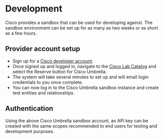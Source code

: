 # Development

Cisco provides a sandbox that can be used for developing against. The sandbox
environment can be set up for as many as two weeks or as short as a few hours.

## Provider account setup

- Sign up for a [Cisco developer account](https://developer.cisco.com/).
- Once signed up and logged in, navigate to the
  [Cisco Lab Catalog](https://devnetsandbox.cisco.com/RM/Topology) and select
  the Reserve button for Cisco Umbrella.
- The system will take several minutes to set up and will email login
  credentials to you once complete.
- You can now log in to the Cisco Umbrella sandbox instance and create test
  entities and relationships.

## Authentication

Using the above Cisco Umbrella sandbox account, an API key can be created with
the same scopes recommended to end users for testing and development purposes.
